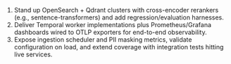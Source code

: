 1. Stand up OpenSearch + Qdrant clusters with cross-encoder rerankers (e.g.,
   sentence-transformers) and add regression/evaluation harnesses.
2. Deliver Temporal worker implementations plus Prometheus/Grafana dashboards
   wired to OTLP exporters for end-to-end observability.
3. Expose ingestion scheduler and PII masking metrics, validate configuration
   on load, and extend coverage with integration tests hitting live services.
